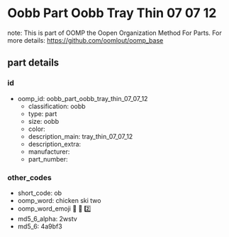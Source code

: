 # Oobb Part Oobb Tray Thin 07 07 12  

note: This is part of OOMP the Oopen Organization Method For Parts. For more details: https://github.com/oomlout/oomp_base

##  part details





### id
* oomp_id: oobb_part_oobb_tray_thin_07_07_12
  * classification: oobb
  * type: part
  * size: oobb
  * color: 
  * description_main: tray_thin_07_07_12
  * description_extra: 
  * manufacturer: 
  * part_number: 

### other_codes
* short_code: ob
* oomp_word: chicken ski two
* oomp_word_emoji :chicken: :ski: :two:
* md5_6_alpha: 2wstv
* md5_6: 4a9bf3